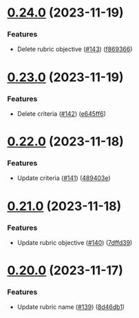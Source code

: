 # [0.24.0](https://github.com/upb-code-labs/react-client/compare/v0.23.0...v0.24.0) (2023-11-19)


### Features

* Delete rubric objective ([#143](https://github.com/upb-code-labs/react-client/issues/143)) ([f869366](https://github.com/upb-code-labs/react-client/commit/f869366463800ae0525a4faed4f0c71d97d3ec04))



# [0.23.0](https://github.com/upb-code-labs/react-client/compare/v0.22.0...v0.23.0) (2023-11-19)


### Features

* Delete criteria ([#142](https://github.com/upb-code-labs/react-client/issues/142)) ([e645ff6](https://github.com/upb-code-labs/react-client/commit/e645ff6a47b80df019a165c3434a077cbed07a13))



# [0.22.0](https://github.com/upb-code-labs/react-client/compare/v0.21.0...v0.22.0) (2023-11-18)


### Features

* Update criteria ([#141](https://github.com/upb-code-labs/react-client/issues/141)) ([489403e](https://github.com/upb-code-labs/react-client/commit/489403e541a0158688bdb706c12561f847af7674))



# [0.21.0](https://github.com/upb-code-labs/react-client/compare/v0.20.0...v0.21.0) (2023-11-18)


### Features

* Update rubric objective ([#140](https://github.com/upb-code-labs/react-client/issues/140)) ([7dffd39](https://github.com/upb-code-labs/react-client/commit/7dffd3963c9567327f0ed6eb4838949cf4568853))



# [0.20.0](https://github.com/upb-code-labs/react-client/compare/v0.19.0...v0.20.0) (2023-11-17)


### Features

* Update rubric name ([#139](https://github.com/upb-code-labs/react-client/issues/139)) ([8d46db1](https://github.com/upb-code-labs/react-client/commit/8d46db16ca01d1081e6664d86bcf2b0fac2e4751))



